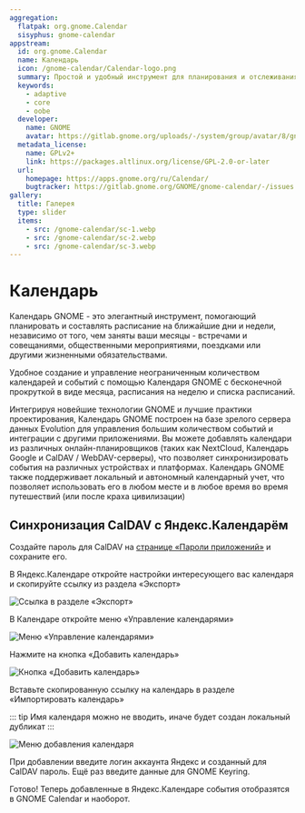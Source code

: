 ```yaml
---
aggregation:
  flatpak: org.gnome.Calendar
  sisyphus: gnome-calendar
appstream:
  id: org.gnome.Calendar
  name: Календарь
  icon: /gnome-calendar/Calendar-logo.png
  summary: Простой и удобный инструмент для планирования и отслеживания расписания.
  keywords:
    - adaptive
    - core
    - oobe
  developer:
    name: GNOME
    avatar: https://gitlab.gnome.org/uploads/-/system/group/avatar/8/gnomelogo.png?width=48
  metadata_license:
    name: GPLv2+
    link: https://packages.altlinux.org/license/GPL-2.0-or-later
  url:
    homepage: https://apps.gnome.org/ru/Calendar/
    bugtracker: https://gitlab.gnome.org/GNOME/gnome-calendar/-/issues
gallery:
  title: Галерея
  type: slider
  items:
    - src: /gnome-calendar/sc-1.webp
    - src: /gnome-calendar/sc-2.webp
    - src: /gnome-calendar/sc-3.webp
---
```


# Календарь

Календарь GNOME - это элегантный инструмент, помогающий планировать и составлять расписание на ближайшие дни и недели, независимо от того, чем заняты ваши месяцы - встречами и совещаниями, общественными мероприятиями, поездками или другими жизненными обязательствами.

Удобное создание и управление неограниченным количеством календарей и событий с помощью Календаря GNOME с бесконечной прокруткой в виде месяца, расписания на неделю и списка расписаний.

Интегрируя новейшие технологии GNOME и лучшие практики проектирования, Календарь GNOME построен на базе зрелого сервера данных Evolution для управления большим количеством событий и интеграции с другими приложениями. Вы можете добавлять календари из различных онлайн-планировщиков (таких как NextCloud, Календарь Google и CalDAV / WebDAV-серверы), что позволяет синхронизировать события на различных устройствах и платформах. Календарь GNOME также поддерживает локальный и автономный календарный учет, что позволяет использовать его в любом месте и в любое время во время путешествий (или после краха цивилизации)
<AGWGallery />

<!--@include: @ru/apps/.parts/install/content-repo.md-->
<!--@include: @ru/apps/.parts/install/content-flatpak.md-->

## Синхронизация CalDAV с Яндекс.Календарём

Создайте пароль для CalDAV на [странице «Пароли приложений»](https://id.yandex.ru/security/app-passwords) и сохраните его.

В Яндекс.Календаре откройте настройки интересующего вас календаря и скопируйте ссылку из раздела «Экспорт»

![Ссылка в разделе «Экспорт»](/gnome-calendar/gnome-calendar-yandex-caldav-1.jpg)

В Календаре откройте меню «Управление календарями»

![Меню «Управление календарями»](/gnome-calendar/gnome-calendar-yandex-caldav-2.jpg)

Нажмите на кнопка «Добавить календарь»

![Кнопка «Добавить календарь»](/gnome-calendar/gnome-calendar-yandex-caldav-3.jpg)

Вставьте скопированную ссылку на календарь в разделе «Импортировать календарь»

::: tip
Имя календаря можно не вводить, иначе будет создан локальный дубликат
:::

![Меню добавления календаря](/gnome-calendar/gnome-calendar-yandex-caldav-4.jpg)

При добавлении введите логин аккаунта Яндекс и созданный для CalDAV пароль. Ещё раз введите данные для GNOME Keyring.

Готово! Теперь добавленные в Яндекс.Календаре события отобразятся в GNOME Calendar и наоборот.
